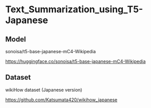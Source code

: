 # Text_Summarization_using_T5-Japanese

## Model

sonoisa/t5-base-japanese-mC4-Wikipedia

https://huggingface.co/sonoisa/t5-base-japanese-mC4-Wikipedia

## Dataset

wikiHow dataset (Japanese version)

https://github.com/Katsumata420/wikihow_japanese
